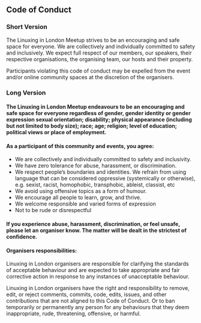 ## Code of Conduct

### Short Version
The Linuxing in London Meetup strives to be an encouraging and safe space for everyone. We are collectively and individually committed to safety and inclusively. We expect full respect of our members, our speakers, their respective organisations, the organising team, our hosts and their property.

Participants violating this code of conduct may be expelled from the event and/or online community spaces at the discretion of the organisers.

### Long Version
####  The Linuxing in London Meetup endeavours to be an encouraging and safe space for everyone regardless of gender, gender identity or gender expression sexual orientation; disability; physical appearance (including but not limited to body size); race; age; religion; level of education; political views or place of employment.

#### As a participant of this community and events, you agree:
* We are collectively and individually committed to safety and inclusivity.
* We have zero tolerance for abuse, harassment, or discrimination.
* We respect people’s boundaries and identities.
We refrain from using language that can be considered oppressive (systemically or otherwise), e.g. sexist, racist, homophobic, transphobic, ableist, classist, etc
* We avoid using offensive topics as a form of humour.
* We encourage all people to learn, grow, and thrive.
* We welcome responsible and varied forms of expression
* Not to be rude or disrespectful

#### If you experience abuse, harassment, discrimination, or feel unsafe, please let an organiser know. The matter will be dealt in the strictest of confidence.

#### Organisers responsibilities:
Linuxing in London organisers are responsible for clarifying the standards of acceptable behaviour and are expected to take appropriate and fair corrective action in response to any instances of unacceptable behaviour.

Linuxing in London organisers have the right and responsibility to remove, edit, or reject comments, commits, code, edits, issues, and other contributions that are not aligned to this Code of Conduct. Or to ban temporarily or permanently any person for any behaviours that they deem inappropriate, rude, threatening, offensive, or harmful.
